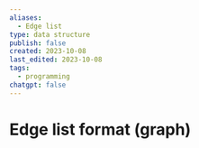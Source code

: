 ```yaml
---
aliases:
  - Edge list
type: data structure
publish: false
created: 2023-10-08
last_edited: 2023-10-08
tags:
  - programming
chatgpt: false
---
```

# Edge list format (graph)